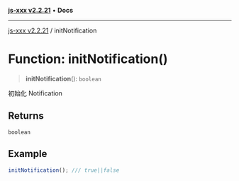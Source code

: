[**js-xxx v2.2.21**](../README.md) • **Docs**

***

[js-xxx v2.2.21](../README.md) / initNotification

# Function: initNotification()

> **initNotification**(): `boolean`

初始化 Notification

## Returns

`boolean`

## Example

```ts
initNotification(); /// true||false
```
